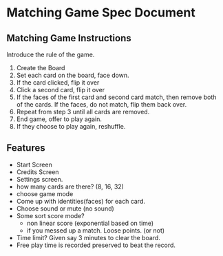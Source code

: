 Matching Game Spec Document
===========================



## Matching Game Instructions

Introduce the rule of the game. 

1. Create the Board
2. Set each card on the board, face down.
3. If the card clicked, flip it over
4. Click a second card, flip it over
5. If the faces of the first card and second card match, then remove both of the cards. If the faces, do not match, flip them back over. 
6. Repeat from step 3 until all cards are removed.
7. End game, offer to play again. 
8. If they choose to play again, reshuffle. 


## Features 
* Start Screen
* Credits Screen
* Settings screen. 
 * how many cards are there? (8, 16, 32)
 * choose game mode
 * Come up with identities(faces) for each card.
 * Choose sound or mute (no sound)
* Some sort score mode? 
  * non linear score (exponential based on time)
  * if you messed up a match. Loose points. (or not)
* Time limit? Given say 3 minutes to clear the board. 
* Free play time is recorded preserved to beat the record.